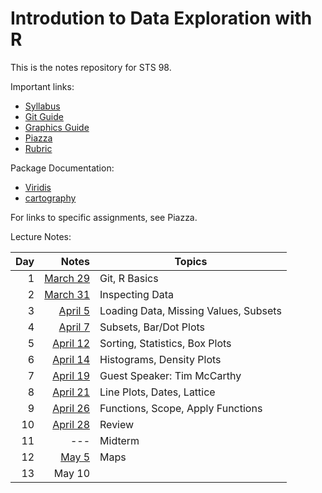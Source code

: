
# Introdution to Data Exploration with R

This is the notes repository for STS 98.

Important links:

* [Syllabus](syllabus.pdf)
* [Git Guide](git_guide.pdf)
* [Graphics Guide](graphics_guide.md)
* [Piazza](https://piazza.com/ucdavis/spring2016/sts98)
* [Rubric](rubric.pdf)

Package Documentation:

* [Viridis](https://cran.r-project.org/web/packages/viridis/vignettes/intro-to-viridis.html)
* [cartography](https://cran.r-project.org/web/packages/cartography/vignettes/cartography.html)

For links to specific assignments, see Piazza.

Lecture Notes:

Day | Notes                             | Topics
--: | --------------------------------: | ------
1   | [March 29](lecture/2016.03.29/)   | Git, R Basics
2   | [March 31](lecture/2016.03.31/)   | Inspecting Data
3   | [April 5](lecture/2016.04.05/)    | Loading Data, Missing Values, Subsets
4   | [April 7](lecture/2016.04.07/)    | Subsets, Bar/Dot Plots
5   | [April 12](lecture/2016.04.12/)   | Sorting, Statistics, Box Plots
6   | [April 14](lecture/2016.04.14/)   | Histograms, Density Plots
7   | [April 19](lecture/2016.04.19/)   | Guest Speaker: Tim McCarthy
8   | [April 21](lecture/2016.04.21/)   | Line Plots, Dates, Lattice
9   | [April 26](lecture/2016.04.26/)   | Functions, Scope, Apply Functions
10  | [April 28](lecture/2016.04.28/)   | Review
11  | ---                               | Midterm
12  | [May 5](lecture/2016.05.05/)      | Maps
13  | May 10                            | 





